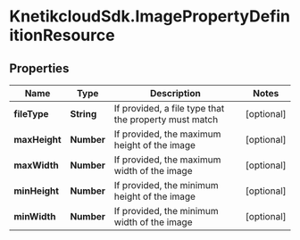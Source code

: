 # KnetikcloudSdk.ImagePropertyDefinitionResource

## Properties
Name | Type | Description | Notes
------------ | ------------- | ------------- | -------------
**fileType** | **String** | If provided, a file type that the property must match | [optional] 
**maxHeight** | **Number** | If provided, the maximum height of the image | [optional] 
**maxWidth** | **Number** | If provided, the maximum width of the image | [optional] 
**minHeight** | **Number** | If provided, the minimum height of the image | [optional] 
**minWidth** | **Number** | If provided, the minimum width of the image | [optional] 


